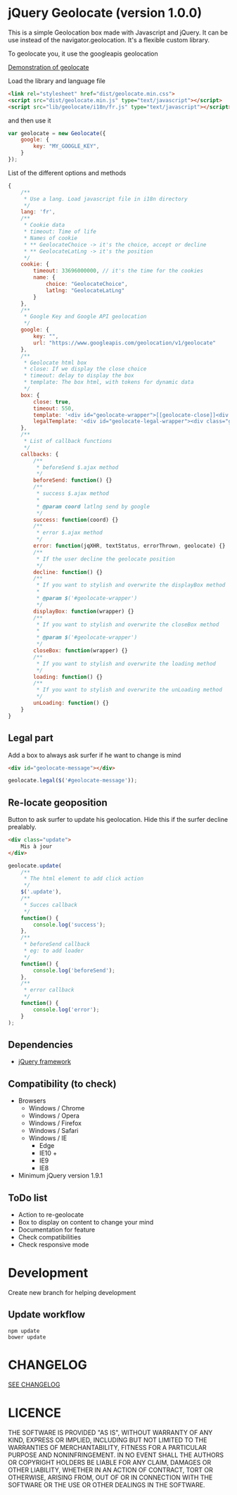 # jQuery Geolocate (version 1.0.0)

This is a simple Geolocation box made with Javascript and jQuery. It can be use instead of the navigator.geolocation. It's a flexible custom library.

To geolocate you, it use the googleapis geolocation

[Demonstration of geolocate](http://www.tackacoder.fr/geolocate/)

Load the library and language file

```html
<link rel="stylesheet" href="dist/geolocate.min.css">
<script src="dist/geolocate.min.js" type="text/javascript"></script>
<script src="lib/geolocate/i18n/fr.js" type="text/javascript"></script>
```

and then use it

```javascript
var geolocate = new Geolocate({
    google: {
        key: "MY_GOOGLE_KEY",
    }
});
```

List of the different options and methods

```javascript
{
    /**
     * Use a lang. Load javascript file in i18n directory
     */
    lang: 'fr',
    /**
     * Cookie data
     * timeout: Time of life
     * Names of cookie
     * ** GeolocateChoice -> it's the choice, accept or decline
     * ** GeolocateLatLng -> it's the position
     */
    cookie: {
        timeout: 33696000000, // it's the time for the cookies
        name: {
            choice: "GeolocateChoice",
            latlng: "GeolocateLatLng"
        }
    },
    /**
     * Google Key and Google API geolocation
     */
    google: {
        key: "",
        url: "https://www.googleapis.com/geolocation/v1/geolocate"
    },
    /**
     * Geolocate html box
     * close: If we display the close choice
     * timeout: delay to display the box
     * template: The box html, with tokens for dynamic data
     */
    box: {
        close: true,
        timeout: 550,
        template: '<div id="geolocate-wrapper">[[geolocate-close]]<div class="geolocate-host">[[geolocate-host]]</div><div class="geolocate-question">[[geolocate-localisation]]</div><div class="geolocate-buttons"><button class="geolocate-button" id="geolocate-accept" type="button">[[geolocate-accept]]</button><button class="geolocate-button" id="geolocate-decline" type="button">[[geolocate-decline]]</button></div></div>',
        legalTemplate: '<div id="geolocate-legal-wrapper"><div class="geolocate-message">[[geolocate-message]]</div><div class="geolocate-buttons"><button class="geolocate-button geolocate-accept" id="geolocate-message-accept" type="button">[[geolocate-accept]]</button><button class="geolocate-button geolocate-decline" id="geolocate-message-decline" type="button">[[geolocate-decline]]</button></div></div>'
    },
    /**
     * List of callback functions
     */
    callbacks: {
        /**
         * beforeSend $.ajax method
         */
        beforeSend: function() {}
        /**
         * success $.ajax method
         *
         * @param coord latlng send by google
         */
        success: function(coord) {}
        /**
         * error $.ajax method
         */
        error: function(jqXHR, textStatus, errorThrown, geolocate) {}
        /**
         * If the user decline the geolocate position
         */
        decline: function() {}
        /**
         * If you want to stylish and overwrite the displayBox method
         *
         * @param $('#geolocate-wrapper')
         */
        displayBox: function(wrapper) {}
        /**
         * If you want to stylish and overwrite the closeBox method
         *
         * @param $('#geolocate-wrapper')
         */
        closeBox: function(wrapper) {}
        /**
         * If you want to stylish and overwrite the loading method
         */
        loading: function() {}
        /**
         * If you want to stylish and overwrite the unLoading method
         */
        unLoading: function() {}
    }
}
```

## Legal part

Add a box to always ask surfer if he want to change is mind

```html
<div id="geolocate-message"></div>
```

```javascript
geolocate.legal($('#geolocate-message'));
```

## Re-locate geoposition

Button to ask surfer to update his geolocation. Hide this if the surfer decline prealably.

```html
<div class="update">
    Mis à jour
</div>
```

```javascript
geolocate.update(
    /**
     * The html element to add click action
     */
    $('.update'),
    /**
     * Succes callback
     */
    function() {
        console.log('success');
    },
    /**
     * beforeSend callback
     * eg: to add loader
     */
    function() {
        console.log('beforeSend');
    },
    /**
     * error callback
     */
    function() {
        console.log('error');
    }
);
```

## Dependencies
* [jQuery framework](https://jquery.com/)

## Compatibility (to check)
* Browsers
    * Windows / Chrome
    * Windows / Opera
    * Windows / Firefox
    * Windows / Safari
    * Windows / IE
        * Edge
        * IE10 +
        * IE9
        * IE8
* Minimum jQuery version 1.9.1

## ToDo list
* Action to re-geolocate
* Box to display on content to change your mind
* Documentation for feature
* Check compatibilities
* Check responsive mode

# Development

Create new branch for helping development

## Update workflow

```
npm update
bower update
```

# CHANGELOG

[SEE CHANGELOG](https://github.com/EdouardTack/geolocate/blob/master/CHANGELOG.md)

# LICENCE

THE SOFTWARE IS PROVIDED "AS IS", WITHOUT WARRANTY OF ANY KIND, EXPRESS OR
IMPLIED, INCLUDING BUT NOT LIMITED TO THE WARRANTIES OF MERCHANTABILITY,
FITNESS FOR A PARTICULAR PURPOSE AND NONINFRINGEMENT. IN NO EVENT SHALL THE
AUTHORS OR COPYRIGHT HOLDERS BE LIABLE FOR ANY CLAIM, DAMAGES OR OTHER
LIABILITY, WHETHER IN AN ACTION OF CONTRACT, TORT OR OTHERWISE, ARISING FROM,
OUT OF OR IN CONNECTION WITH THE SOFTWARE OR THE USE OR OTHER DEALINGS IN THE
SOFTWARE.
